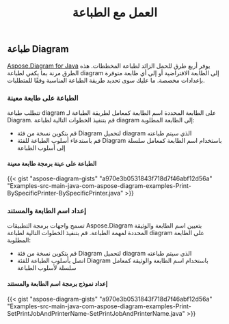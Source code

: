 ﻿---
title: العمل مع الطباعة
type: docs
weight: 80
url: /ar/java/working-with-print/
---
## **طباعة Diagram**
[Aspose.Diagram for Java](https://products.aspose.com/diagram/java/) يوفر أربع طرق للحمل الزائد لطباعة المخططات. هذه الطرق مرنة بما يكفي لطباعة diagram إلى الطابعة الافتراضية أو إلى أي طابعة متوفرة بإعدادات مخصصة. ما عليك سوى تحديد طريقة الطباعة المناسبة وفقًا للمتطلبات.
### **الطباعة على طابعة معينة**
تتطلب طباعة diagram على الطابعة المحددة اسم الطابعة كمعامل لطريقة الطباعة لـ Diagram. قم بتنفيذ الخطوات التالية لطباعة diagram إلى الطابعة المطلوبة:

- قم بتكوين نسخة من فئة Diagram لتحميل diagram الذي سيتم طباعته
- قم باستدعاء أسلوب الطباعة للفئة Diagram باستخدام اسم الطابعة كمعامل سلسلة إلى أسلوب الطباعة
#### **الطباعة على عينة برمجة طابعة معينة**
{{< gist "aspose-diagram-gists" "a970e3b0531843f718d7f46abf12d56a" "Examples-src-main-java-com-aspose-diagram-examples-Print-BySpecificPrinter-BySpecificPrinter.java" >}}
### **إعداد اسم الطابعة والمستند**
تسمح واجهات برمجة التطبيقات Aspose.Diagram بتعيين اسم الطابعة والوثيقة المحددة لمهمة الطباعة. قم بتنفيذ الخطوات التالية لطباعة diagram على الطابعة المطلوبة:

- قم بتكوين نسخة من فئة Diagram لتحميل diagram الذي سيتم طباعته
- اتصل بأسلوب الطباعة للفئة Diagram باستخدام اسم الطابعة والوثيقة كمعامل سلسلة لأسلوب الطباعة
#### **إعداد نموذج برمجة اسم الطابعة والمستند**
{{< gist "aspose-diagram-gists" "a970e3b0531843f718d7f46abf12d56a" "Examples-src-main-java-com-aspose-diagram-examples-Print-SetPrintJobAndPrinterName-SetPrintJobAndPrinterName.java" >}}
